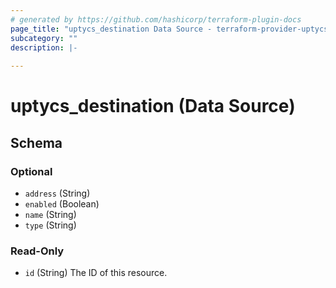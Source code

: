 ```yaml
---
# generated by https://github.com/hashicorp/terraform-plugin-docs
page_title: "uptycs_destination Data Source - terraform-provider-uptycs"
subcategory: ""
description: |-
  
---
```


# uptycs_destination (Data Source)





<!-- schema generated by tfplugindocs -->
## Schema

### Optional

- `address` (String)
- `enabled` (Boolean)
- `name` (String)
- `type` (String)

### Read-Only

- `id` (String) The ID of this resource.


